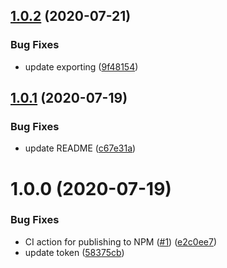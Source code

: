 ## [1.0.2](https://github.com/room-js/eslint-config-ts/compare/v1.0.1...v1.0.2) (2020-07-21)


### Bug Fixes

* update exporting ([9f48154](https://github.com/room-js/eslint-config-ts/commit/9f4815451837dde3af52c3f3006b7d8aaba2f860))

## [1.0.1](https://github.com/room-js/eslint-config-ts/compare/v1.0.0...v1.0.1) (2020-07-19)


### Bug Fixes

* update README ([c67e31a](https://github.com/room-js/eslint-config-ts/commit/c67e31a3b642ba2211d43192dfde2b952fafdf33))

# 1.0.0 (2020-07-19)


### Bug Fixes

* CI action for publishing to NPM ([#1](https://github.com/room-js/eslint-config-ts/issues/1)) ([e2c0ee7](https://github.com/room-js/eslint-config-ts/commit/e2c0ee71216eb1ea2483f21abfcab2c3d3332ae4))
* update token ([58375cb](https://github.com/room-js/eslint-config-ts/commit/58375cb8d658db862a2c594d0d91e9a52286cfff))
